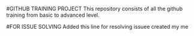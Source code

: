 #GITHUB TRAINING PROJECT
This repository consists of all the github training from basic to advanced level.

#FOR ISSUE SOLVING
Added this line for resolving issuee created my me
